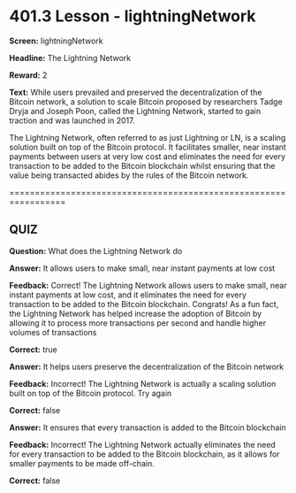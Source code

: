 # 401.3 Lesson - lightningNetwork

**Screen:** lightningNetwork

**Headline:** The Lightning Network

**Reward:** 2

**Text:** While users prevailed and preserved the decentralization of the Bitcoin network, a solution to scale Bitcoin proposed by researchers Tadge Dryja and Joseph Poon, called the Lightning Network, started to gain traction and was launched in 2017.

The Lightning Network, often referred to as just Lightning or LN, is a scaling solution built on top of the Bitcoin protocol. It facilitates smaller, near instant payments between users at very low cost and eliminates the need for every transaction to be added to the Bitcoin blockchain whilst ensuring that the value being transacted abides by the rules of the Bitcoin network.


=================================================================

## QUIZ

**Question:** What does the Lightning Network do


**Answer:** It allows users to make small, near instant payments at low cost

**Feedback:** Correct! The Lightning Network allows users to make small, near instant payments at low cost, and it eliminates the need for every transaction to be added to the Bitcoin blockchain. Congrats! As a fun fact, the Lightning Network has helped increase the adoption of Bitcoin by allowing it to process more transactions per second and handle higher volumes of transactions

**Correct:** true

**Answer:** It helps users preserve the decentralization of the Bitcoin network

**Feedback:** Incorrect! The Lightning Network is actually a scaling solution built on top of the Bitcoin protocol. Try again

**Correct:** false

**Answer:** It ensures that every transaction is added to the Bitcoin blockchain

**Feedback:** Incorrect! The Lightning Network actually eliminates the need for every transaction to be added to the Bitcoin blockchain, as it allows for smaller payments to be made off-chain.

**Correct:** false


<figure><img src="../.gitbook/assets/401-03.png" alt=""><figcaption></figcaption></figure>

